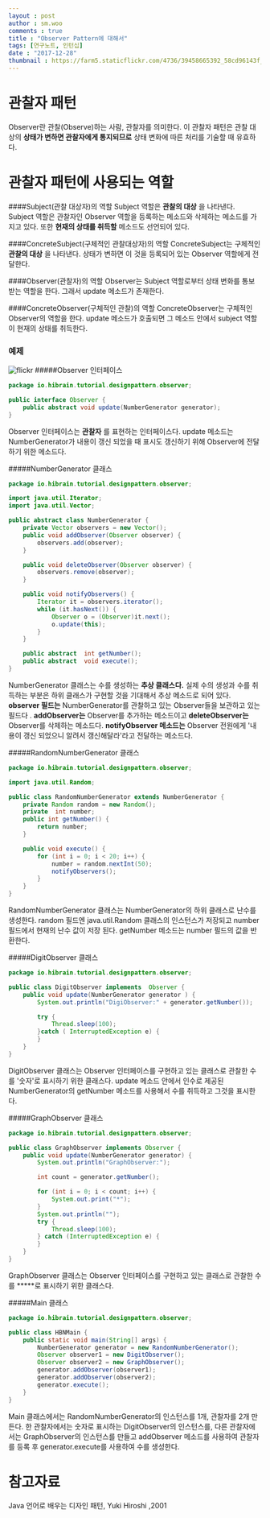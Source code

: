 ```yaml
---
layout : post
author : sm.woo
comments : true
title : "Observer Pattern에 대해서"
tags: [연구노트, 인턴십]
date : "2017-12-28"
thumbnail : https://farm5.staticflickr.com/4736/39458665392_58cd96143f_b.jpg
---
```


관찰자 패턴
=====

Observer란 관찰(Observe)하는 사람, 관찰자를 의미한다.
이 관찰자 패턴은 관찰 대상의 **상태가 변하면 관찰자에게 통지되므로** 상태 변화에 따른 처리를 기술할 때 유효하다.

관찰자 패턴에 사용되는 역할
=====

####Subject(관찰 대상자)의 역할
Subject 역할은 **관찰의 대상** 을 나타낸다. Subject 역할은 관찰자인 Observer 역할을 등록하는 메소드와 삭제하는 메소드를 가지고 있다. 또한 **현재의 상태를 취득할** 메소드도 선언되어 있다.

####ConcreteSubject(구체적인 관찰대상자)의 역할
ConcreteSubject는 구체적인 **관찰의 대상** 을 나타낸다. 상태가 변하면 이 것을 등록되어 있는 Observer 역할에게 전달한다.

####Observer(관찰자)의 역할
Observer는 Subject 역할로부터 상태 변화를 통보 받는 역할을 한다. 그래서 update 메소드가 존재한다.

####ConcreteObserver(구체적인 관찰)의 역할
ConcreteObserver는 구체적인 Observer의 역할을 한다. update 메소드가 호출되면 그 메소드 안에서 subject 역할이 현재의 상태를 취득한다.


### 예제
![flickr](https://farm5.staticflickr.com/4736/39458665392_58cd96143f_b.jpg)
#####Observer 인터페이스
```java
package io.hibrain.tutorial.designpattern.observer;

public interface Observer {
    public abstract void update(NumberGenerator generator);
}
```
Observer 인터페이스는 **관찰자** 를 표현하는 인터페이스다. update 메소드는 NumberGenerator가 내용이 갱신 되었을 때 표시도 갱신하기 위해 Observer에 전달하기 위한 메소드다.

#####NumberGenerator 클래스
```java
package io.hibrain.tutorial.designpattern.observer;

import java.util.Iterator;
import java.util.Vector;

public abstract class NumberGenerator {
    private Vector observers = new Vector();
    public void addObserver(Observer observer) {
        observers.add(observer);
    }

    public void deleteObserver(Observer observer) {
        observers.remove(observer);
    }

    public void notifyObservers() {
        Iterator it = observers.iterator();
        while (it.hasNext()) {
            Observer o = (Observer)it.next();
            o.update(this);
        }
    }

    public abstract  int getNumber();
    public abstract  void execute();
}
```
NumberGenerator 클래스는 수를 생성하는 **추상 클래스다.** 실제 수의 생성과 수를 취득하는 부분은 하위 클래스가 구현할 것을 기대해서 추상 메소드로 되어 있다.
**observer 필드는** NumberGenerator를 관찰하고 있는 Observer들을 보관하고 있는 필드다 . **addObserver는** Observer를 추가하는 메소드이고 **deleteObserver는** Observer를 삭제하는 메소드다. **notifyObserver 메소드는** Observer 전원에게 '내용이 갱신 되었으니 알려서 갱신해달라'라고 전달하는 메소드다.  

#####RandomNumberGenerator 클래스
```java
package io.hibrain.tutorial.designpattern.observer;

import java.util.Random;

public class RandomNumberGenerator extends NumberGenerator {
    private Random random = new Random();
    private  int number;
    public int getNumber() {
        return number;
    }

    public void execute() {
        for (int i = 0; i < 20; i++) {
            number = random.nextInt(50);
            notifyObservers();
        }
    }
}
```  
RandomNumberGenerator 클래스는 NumberGenerator의 하위 클래스로 난수를 생성한다. random 필드엔 java.util.Random 클래스의 인스턴스가 저장되고 number필드에서 현재의 난수 값이 저장 된다. getNumber 메소드는 number 필드의 값을 반환한다.

#####DigitObserver 클래스
```java
package io.hibrain.tutorial.designpattern.observer;

public class DigitObserver implements  Observer {
    public void update(NumberGenerator generator ) {
        System.out.println("DigiObserver:" + generator.getNumber());

        try {
            Thread.sleep(100);
        }catch ( InterruptedException e) {
        }
    }
}
```
DigitObserver 클래스는 Observer 인터페이스를 구현하고 있는 클래스로 관찰한 수를 '숫자'로 표시하기 위한 클래스다. update 메소드 안에서 인수로 제공된 NumberGenerator의 getNumber 메소드를 사용해서 수를 취득하고 그것을 표시한다.

#####GraphObserver 클래스
```java
package io.hibrain.tutorial.designpattern.observer;

public class GraphObserver implements Observer {
    public void update(NumberGenerator generator) {
        System.out.println("GraphObserver:");

        int count = generator.getNumber();

        for (int i = 0; i < count; i++) {
            System.out.print("*");
        }
        System.out.println("");
        try {
            Thread.sleep(100);
        } catch (InterruptedException e) {
        }
    }
}
```
GraphObserver 클래스는 Observer 인터페이스를 구현하고 있는 클래스로 관찰한 수를 *****로 표시하기 위한 클래스다.


#####Main 클래스
```java
package io.hibrain.tutorial.designpattern.observer;

public class HBNMain {
    public static void main(String[] args) {
        NumberGenerator generator = new RandomNumberGenerator();
        Observer observer1 = new DigitObserver();
        Observer observer2 = new GraphObserver();
        generator.addObserver(observer1);
        generator.addObserver(observer2);
        generator.execute();
    }
}
```

Main 클래스에서는 RandomNumberGenerator의 인스턴스를 1개, 관찰자를 2개 만든다.
한 관찰자에서는 숫자로 표시하는 DigitObserver의 인스턴스를, 다른 관찰자에서는 GraphObserver의 인스턴스를 만들고 addObserver 메소드를 사용하여 관찰자를 등록 후 generator.execute를 사용하여 수를 생성한다.


참고자료
=====
Java 언어로 배우는 디자인 패턴, Yuki Hiroshi ,2001
